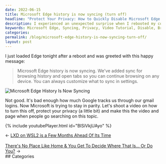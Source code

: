 ```yaml
---
date: 2022-06-15
title: Microsoft Edge history is now syncing (turn off)
headline: "Protect Your Privacy: How to Quickly Disable Microsoft Edge History Syncing"
description: I experienced an unexpected surprise when I rebooted my computer - Microsoft Edge was syncing my browsing history and open tabs across all my devices. To protect my privacy, I created a video tutorial to show how to turn this feature off. Check out my blog post to learn how to quickly and easily disable Microsoft Edge history syncing.
keywords: Microsoft Edge, Syncing, Privacy, Video Tutorial, Disable, Browsing History, Open Tabs, Tracking, Devices
categories: 
permalink: /blog/microsoft-edge-history-is-now-syncing-turn-off/
layout: post
---
```



I just loaded Edge tonight after a reboot and was greeted with this happy
message:

> Microsoft Edge history is now syncing. We've added sync for browsing history
> and open tabs so you can continue browsing on any device. You can always
> customize what to sync in settings.

![Microsoft Edge History Is Now Syncing](/assets/images/microsoft-edge-history-is-now-syncing.png)

Not good. It's bad enough how much Google tracks us through our gmail logins.
Now Microsoft is trying to stay in parity. Let's shoot a video on how to turn
this off, protect your privacy (a little bit) and make this the video and page
when people go searching on this topic.

{% include youtubePlayer.html id="BlSiVkjUAyo" %}


<div class="arrow-links"><div class="post-nav-prev"><span class="arrow">&larr;&nbsp;</span><a href="/blog/lxd-on-wsl2-is-a-few-months-ahead-of-its-time/">LXD on WSL2 is a Few Months Ahead Of Its Time</a></div> &nbsp; <div class="post-nav-next"><a href="/blog/there-s-no-place-like-home-you-get-to-decide-where-that-is-or-do-you/">There's No Place Like Home & You Get To Decide Where That Is... Or Do You?</a><span class="arrow">&nbsp;&rarr;</span></div></div>
## Categories

<ul></ul>